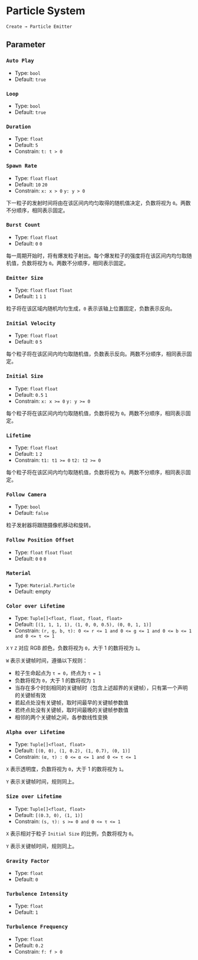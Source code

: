 # Particle System

`Create → Particle Emitter`

## Parameter

### `Auto Play`

- Type: `bool`
- Default: `true`

### `Loop`

- Type: `bool`
- Default: `true`

### `Duration`

- Type: `float`
- Default: `5`
- Constrain: `t: t > 0`

### `Spawn Rate`

- Type: `float` `float`
- Default: `10` `20`
- Constrain: `x: x > 0` `y: y > 0`

下一粒子的发射时间将由在该区间内均匀取得的随机值决定，负数将视为 `0`。两数不分顺序，相同表示固定。

### `Burst Count`

- Type: `float` `float`
- Default: `0` `0`

每一周期开始时，将有爆发粒子射出。每个爆发粒子的强度将在该区间内均匀取随机值，负数将视为 `0`。两数不分顺序，相同表示固定。

### `Emitter Size`

- Type: `float` `float` `float`
- Default: `1` `1` `1`

粒子将在该区域内随机均匀生成，`0` 表示该轴上位置固定，负数表示反向。

### `Initial Velocity`

- Type: `float` `float`
- Default: `0` `5`

每个粒子将在该区间内均匀取随机值，负数表示反向。两数不分顺序，相同表示固定。

### `Initial Size`

- Type: `float` `float`
- Default: `0.5` `1`
- Constrain: `x: x >= 0` `y: y >= 0`

每个粒子将在该区间内均匀取随机值，负数将视为 `0`。两数不分顺序，相同表示固定。

### `Lifetime`

- Type: `float` `float`
- Default: `1` `2`
- Constrain: `t1: t1 >= 0` `t2: t2 >= 0`

每个粒子将在该区间内均匀取随机值，负数将视为 `0`。两数不分顺序，相同表示固定。

### `Follow Camera`

- Type: `bool`
- Default: `false`

粒子发射器将跟随摄像机移动和旋转。

### `Follow Position Offset` <badge text="Follow Camera = true"/>

- Type: `float` `float` `float`
- Default: `0` `0` `0`

### `Material`

- Type: `Material.Particle`
- Default: empty

### `Color over Lifetime`

- Type: `Tuple[]<float, float, float, float>`
- Default: `[(1, 1, 1, 1), (1, 0, 0, 0.5), (0, 0, 1, 1)]`
- Constrain: `(r, g, b, τ): 0 <= r <= 1 and 0 <= g <= 1 and 0 <= b <= 1 and 0 <= τ <= 1`

`X` `Y` `Z` 对应 RGB 颜色，负数将视为 `0`，大于 1 的数将视为 `1`。

`W` 表示关键帧时间，遵循以下规则：

- 粒子生命起点为 `τ = 0`，终点为 `τ = 1`
- 负数将视为 `0`，大于 1 的数将视为 `1`
- 当存在多个时刻相同的关键帧时（包含上述超界的关键帧），只有第一个声明的关键帧有效
- 若起点处没有关键帧，取时间最早的关键帧参数值
- 若终点处没有关键帧，取时间最晚的关键帧参数值
- 相邻的两个关键帧之间，各参数线性变换

### `Alpha over Lifetime`

- Type: `Tuple[]<float, float>`
- Default: `[(0, 0), (1, 0.2), (1, 0.7), (0, 1)]`
- Constrain: `(α, τ) : 0 <= α <= 1 and 0 <= τ <= 1`

`X` 表示透明度，负数将视为 `0`，大于 1 的数将视为 `1`。

`Y` 表示关键帧时间，规则同上。

### `Size over Lifetime`

- Type: `Tuple[]<float, float>`
- Default: `[(0.3, 0), (1, 1)]`
- Constrain: `(s, τ): s >= 0 and 0 <= τ <= 1`

`X` 表示相对于粒子 `Initial Size` 的比例，负数将视为 `0`。

`Y` 表示关键帧时间，规则同上。

### `Gravity Factor`

- Type: `float`
- Default: `0`

### `Turbulence Intensity`

- Type: `float`
- Default: `1`

### `Turbulence Frequency`

- Type: `float`
- Default: `0.2`
- Constrain: `f: f > 0`
